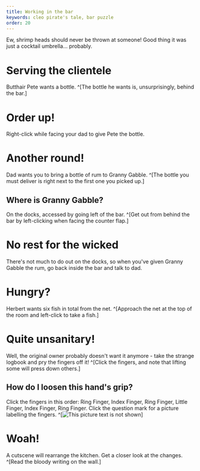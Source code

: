 ```yaml
---
title: Working in the bar
keywords: cleo pirate's tale, bar puzzle
order: 20
---
```


Ew, shrimp heads should never be thrown at someone! Good thing it was just a cocktail umbrella... probably.

# Serving the clientele
Butthair Pete wants a bottle. ^[The bottle he wants is, unsurprisingly, behind the bar.]

# Order up!
Right-click while facing your dad to give Pete the bottle.

# Another round!
Dad wants you to bring a bottle of rum to Granny Gabble. ^[The bottle you must deliver is right next to the first one you picked up.]

## Where is Granny Gabble?
On the docks, accessed by going left of the bar. ^[Get out from behind the bar by left-clicking when facing the counter flap.]

# No rest for the wicked
There's not much to do out on the docks, so when you've given Granny Gabble the rum, go back inside the bar and talk to dad.

# Hungry?
Herbert wants six fish in total from the net. ^[Approach the net at the top of the room and left-click to take a fish.]

# Quite unsanitary!
Well, the original owner probably doesn't want it anymore - take the strange logbook and pry the fingers off it! ^[Click the fingers, and note that lifting some will press down others.]

## How do I loosen this hand's grip?
Click the fingers in this order: Ring Finger, Index Finger, Ring Finger, Little Finger, Index Finger, Ring Finger.
 Click the question mark for a picture labelling the fingers. ^[![This picture text is not shown](HandPuzzles.png)]

# Woah!
A cutscene will rearrange the kitchen. Get a closer look at the changes. ^[Read the bloody writing on the wall.]